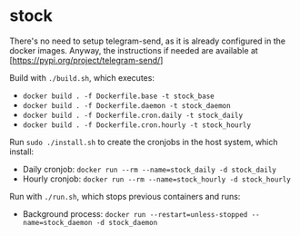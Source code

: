 # stock

There's no need to setup telegram-send, as it is already configured in the docker
images. Anyway, the instructions if needed are available at
[https://pypi.org/project/telegram-send/]

Build with `./build.sh`, which executes:
* `docker build . -f Dockerfile.base -t stock_base`
* `docker build . -f Dockerfile.daemon -t stock_daemon`
* `docker build . -f Dockerfile.cron.daily -t stock_daily`
* `docker build . -f Dockerfile.cron.hourly -t stock_hourly`

Run `sudo ./install.sh` to create the cronjobs in the host system, which install:
* Daily cronjob: `docker run --rm --name=stock_daily -d stock_daily`
* Hourly cronjob: `docker run --rm --name=stock_hourly -d stock_hourly`

Run with `./run.sh`, which stops previous containers and runs:
* Background process: `docker run --restart=unless-stopped --name=stock_daemon -d stock_daemon`

